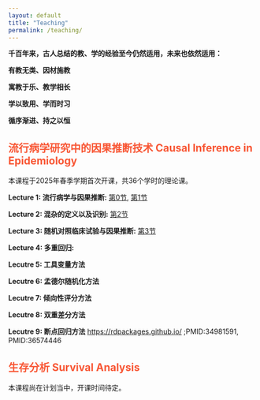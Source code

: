 ```yaml
---
layout: default
title: "Teaching"
permalink: /teaching/
---
```


**千百年来，古人总结的教、学的经验至今仍然适用，未来也依然适用：**

**有教无类、因材施教**

**寓教于乐、教学相长**

**学以致用、学而时习**

**循序渐进、持之以恒**

## <span style="color:#F85634"> 流行病学研究中的因果推断技术 Causal Inference in Epidemiology  </span>
本课程于2025年春季学期首次开课，共36个学时的理论课。

**Lecture 1: 流行病学与因果推断:** [第0节](/documents/Lec1_流行病学简史_20250224.pdf), [第1节](/documents/Lec1_流行病学与因果推断.pdf)

**Lecture 2: 混杂的定义以及识别:** [第2节](/documents/Lec2_混杂因素的定义与识别.pdf)

**Lecture 3: 随机对照临床试验与因果推断:** [第3节](/documents/Lec3_随机对照临床试验RCT.pdf)

**Lecture 4: 多重回归:** 

**Lecutre 5: 工具变量方法**

**Lecutre 6: 孟德尔随机化方法**

**Lecutre 7: 倾向性评分方法**

**Lecutre 8: 双重差分方法**

**Lecutre 9: 断点回归方法** https://rdpackages.github.io/ ;PMID:34981591, PMID:36574446

## <span style="color:#F85634"> 生存分析 Survival Analysis  </span>
本课程尚在计划当中，开课时间待定。
